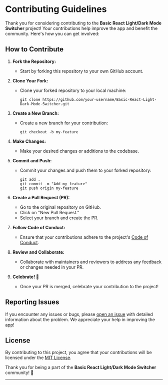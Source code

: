 # Contributing Guidelines

Thank you for considering contributing to the **Basic React Light/Dark Mode Switcher** project! Your contributions help improve the app and benefit the community. Here's how you can get involved:

## How to Contribute

1. **Fork the Repository:**
   - Start by forking this repository to your own GitHub account.

2. **Clone Your Fork:**
   - Clone your forked repository to your local machine:
     ```
     git clone https://github.com/your-username/Basic-React-Light-Dark-Mode-Switcher.git
     ```

3. **Create a New Branch:**
   - Create a new branch for your contribution:
     ```
     git checkout -b my-feature
     ```

4. **Make Changes:**
   - Make your desired changes or additions to the codebase.

5. **Commit and Push:**
   - Commit your changes and push them to your forked repository:
     ```
     git add .
     git commit -m "Add my feature"
     git push origin my-feature
     ```

6. **Create a Pull Request (PR):**
   - Go to the original repository on GitHub.
   - Click on "New Pull Request."
   - Select your branch and create the PR.

7. **Follow Code of Conduct:**
   - Ensure that your contributions adhere to the project's [Code of Conduct](./CODE_OF_CONDUCT.md).

8. **Review and Collaborate:**
   - Collaborate with maintainers and reviewers to address any feedback or changes needed in your PR.

9. **Celebrate! 🎉**
   - Once your PR is merged, celebrate your contribution to the project!

## Reporting Issues

If you encounter any issues or bugs, please [open an issue](https://github.com/rishibharadwajsai/Basic-React-Light-Dark-Mode-Switcher/issues) with detailed information about the problem. We appreciate your help in improving the app!

## License

By contributing to this project, you agree that your contributions will be licensed under the [MIT License](./LICENSE).

Thank you for being a part of the **Basic React Light/Dark Mode Switcher** community! 🚀

---
